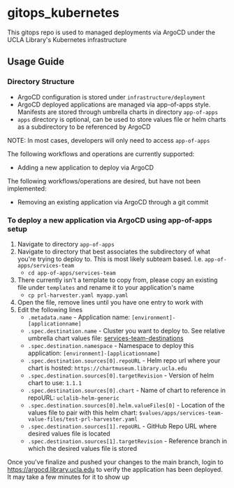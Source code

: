 # gitops_kubernetes
This gitops repo is used to managed deployments via ArgoCD under the UCLA Library's Kubernetes infrastructure

## Usage Guide 

### Directory Structure
* ArgoCD configuration is stored under `infrastructure/deployment`
* ArgoCD deployed applications are managed via app-of-apps style. Manifests are stored through umbrella charts in directory `app-of-apps`
* `apps` directory is optional, can be used to store values file or helm charts as a subdirectory to be referenced by ArgoCD

NOTE: In most cases, developers will only need to access `app-of-apps`

The following workflows and operations are currently supported:
* Adding a new application to deploy via ArgoCD

The following workflows/operations are desired, but have not been implemented:
* Removing an existing application via ArgoCD through a git commit


### To deploy a new application via ArgoCD using app-of-apps setup
1. Navigate to directory `app-of-apps`
1. Navigate to directory that best associates the subdirectory of what you're trying to deploy to. This is most likely subteam based. I.e. `app-of-apps/services-team`
    * `cd app-of-apps/services-team`
1. There currently isn't a template to copy from, please copy an existing file under `templates` and rename it to your application's name
    * `cp prl-harvester.yaml myapp.yaml`
1. Open the file, remove lines until you have one entry to work with
1. Edit the following lines
    * `.metadata.name` - Application name:  `[environment]-[applicationname]`
    * `.spec.destination.name` - Cluster you want to deploy to. See relative umbrella chart values file: [services-team-destinations](https://github.com/UCLALibrary/gitops_kubernetes/blob/main/app-of-apps/services-team/values.yaml)
    * `.spec.destination.namespace` - Namespace to deploy this application: `[environment]-[applicationname]`
    * `.spec.destination.sources[0].repoURL` - Helm repo url where your chart is hosted: `https://chartmuseum.library.ucla.edu`
    * `.spec.destination.sources[0].targetRevision` - Version of helm chart to use: `1.1.1`
    * `.spec.destination.sources[0].chart` - Name of chart to reference in repoURL: `uclalib-helm-generic`
    * `.spec.destination.sources[0].helm.valueFiles[0]` - Location of the values file to pair with this helm chart: `$values/apps/services-team-value-files/test-prl-harvester.yaml`
    * `.spec.destination.sources[1].repoURL` - GitHub Repo URL where desired values file is located
    * `.spec.destination.sources[1].targetRevision` - Reference branch in which the desired values file is stored

Once you've finalize and pushed your changes to the main branch, login to https://argocd.library.ucla.edu to verify the application has been deployed. It may take a few minutes for it to show up
